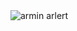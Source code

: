 <img align="center" src="https://www.programmerszone.ae/wp-content/uploads/2021/10/programming-evolution.jpg" alt = "armin arlert">

